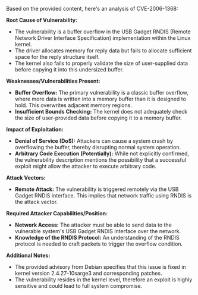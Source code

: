 Based on the provided content, here's an analysis of CVE-2006-1368:

**Root Cause of Vulnerability:**
- The vulnerability is a buffer overflow in the USB Gadget RNDIS (Remote Network Driver Interface Specification) implementation within the Linux kernel.
- The driver allocates memory for reply data but fails to allocate sufficient space for the reply structure itself.
- The kernel also fails to properly validate the size of user-supplied data before copying it into this undersized buffer.

**Weaknesses/Vulnerabilities Present:**
- **Buffer Overflow:** The primary vulnerability is a classic buffer overflow, where more data is written into a memory buffer than it is designed to hold. This overwrites adjacent memory regions.
- **Insufficient Bounds Checking:** The kernel does not adequately check the size of user-provided data before copying it to a memory buffer.

**Impact of Exploitation:**
- **Denial of Service (DoS):** Attackers can cause a system crash by overflowing the buffer, thereby disrupting normal system operation.
- **Arbitrary Code Execution (Potentially):** While not explicitly confirmed, the vulnerability description mentions the possibility that a successful exploit might allow the attacker to execute arbitrary code.

**Attack Vectors:**
- **Remote Attack:** The vulnerability is triggered remotely via the USB Gadget RNDIS interface. This implies that network traffic using RNDIS is the attack vector.

**Required Attacker Capabilities/Position:**
- **Network Access:** The attacker must be able to send data to the vulnerable system's USB Gadget RNDIS interface over the network.
- **Knowledge of the RNDIS Protocol:** An understanding of the RNDIS protocol is needed to craft packets to trigger the overflow condition.

**Additional Notes:**
- The provided advisory from Debian specifies that this issue is fixed in kernel version 2.4.27-10sarge3 and corresponding patches.
- The vulnerability resides in the kernel level, therefore an exploit is highly sensitive and could lead to full system compromise.